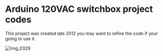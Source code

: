 # Arduino 120VAC switchbox project codes


This project was created late 2012 you may want to refine the code if your going to use it.


![img_0329](https://cloud.githubusercontent.com/assets/8207804/15567662/5f1161b0-22dc-11e6-814c-51f949943a1f.JPG)
